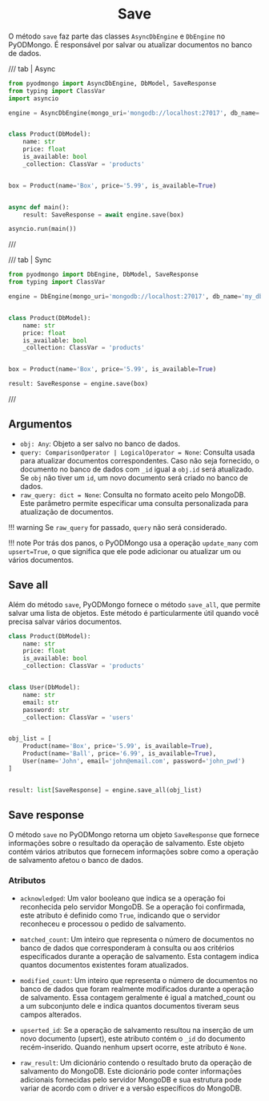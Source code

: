 # <center>Save</center>

O método `save` faz parte das classes `AsyncDbEngine` e `DbEngine` no PyODMongo. É responsável por salvar ou atualizar documentos no banco de dados.

/// tab | Async
```python hl_lines="19"
from pyodmongo import AsyncDbEngine, DbModel, SaveResponse
from typing import ClassVar
import asyncio

engine = AsyncDbEngine(mongo_uri='mongodb://localhost:27017', db_name='my_db')


class Product(DbModel):
    name: str
    price: float
    is_available: bool
    _collection: ClassVar = 'products'


box = Product(name='Box', price='5.99', is_available=True)


async def main():
    result: SaveResponse = await engine.save(box)

asyncio.run(main())
```
///

/// tab | Sync
```python hl_lines="16"
from pyodmongo import DbEngine, DbModel, SaveResponse
from typing import ClassVar

engine = DbEngine(mongo_uri='mongodb://localhost:27017', db_name='my_db')


class Product(DbModel):
    name: str
    price: float
    is_available: bool
    _collection: ClassVar = 'products'


box = Product(name='Box', price='5.99', is_available=True)

result: SaveResponse = engine.save(box)
```
///

## Argumentos

- `obj: Any`: Objeto a ser salvo no banco de dados.
- `query: ComparisonOperator | LogicalOperator = None`: Consulta usada para atualizar documentos correspondentes. Caso não seja fornecido, o documento no banco de dados com `_id` igual a `obj.id` será atualizado. Se `obj` não tiver um `id`, um novo documento será criado no banco de dados.
- `raw_query: dict = None`: Consulta no formato aceito pelo MongoDB. Este parâmetro permite especificar uma consulta personalizada para atualização de documentos.

!!! warning
    Se `raw_query` for passado, `query` não será considerado.

!!! note
    Por trás dos panos, o PyODMongo usa a operação `update_many` com `upsert=True`, o que significa que ele pode adicionar ou atualizar um ou vários documentos.


## Save all

Além do método `save`, PyODMongo fornece o método `save_all`, que permite salvar uma lista de objetos. Este método é particularmente útil quando você precisa salvar vários documentos.

```python hl_lines="22"
class Product(DbModel):
    name: str
    price: float
    is_available: bool
    _collection: ClassVar = 'products'


class User(DbModel):
    name: str
    email: str
    password: str
    _collection: ClassVar = 'users'


obj_list = [
    Product(name='Box', price='5.99', is_available=True),
    Product(name='Ball', price='6.99', is_available=True),
    User(name='John', email='john@email.com', password='john_pwd')
]


result: list[SaveResponse] = engine.save_all(obj_list)
```

## Save response

O método `save` no PyODMongo retorna um objeto `SaveResponse` que fornece informações sobre o resultado da operação de salvamento. Este objeto contém vários atributos que fornecem informações sobre como a operação de salvamento afetou o banco de dados.

### Atributos

- `acknowledged`: Um valor booleano que indica se a operação foi reconhecida pelo servidor MongoDB. Se a operação foi confirmada, este atributo é definido como `True`, indicando que o servidor reconheceu e processou o pedido de salvamento.

- `matched_count`: Um inteiro que representa o número de documentos no banco de dados que corresponderam à consulta ou aos critérios especificados durante a operação de salvamento. Esta contagem indica quantos documentos existentes foram atualizados.

- `modified_count`: Um inteiro que representa o número de documentos no banco de dados que foram realmente modificados durante a operação de salvamento. Essa contagem geralmente é igual a matched_count ou a um subconjunto dele e indica quantos documentos tiveram seus campos alterados.

- `upserted_id`: Se a operação de salvamento resultou na inserção de um novo documento (upsert), este atributo contém o `_id` do documento recém-inserido. Quando nenhum upsert ocorre, este atributo é `None`.

- `raw_result`: Um dicionário contendo o resultado bruto da operação de salvamento do MongoDB. Este dicionário pode conter informações adicionais fornecidas pelo servidor MongoDB e sua estrutura pode variar de acordo com o driver e a versão específicos do MongoDB.